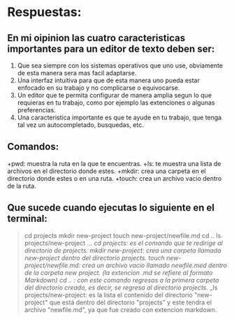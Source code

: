 # Respuestas:
## En mi oipinion las cuatro caracteristicas importantes para un editor de texto deben ser:
1. Que sea  siempre con los sistemas operativos que uno use, obviamente de esta manera sera mas facil adaptarse.
2. Una interfaz intuitiva para que de esta manera uno pueda estar enfocado en su trabajo y no complicarse o equivocarse.
3. Un editor que te permita configurar de manera amplia segun lo que requieras en tu trabajo, como por ejemplo las extenciones o algunas preferencias.
4. Una caracteristica importante es que te ayude en tu trabajo, que tenga tal vez un autocompletado, busquedas, etc.
   
## Comandos:
+pwd: muestra la ruta en la que te encuentras.
+ls: te muestra una lista de archivos en el directorio donde estes.
+mkdir: crea una carpeta en el directorio donde estes o en una ruta.
+touch: crea un archivo vacio dentro de la ruta.

## Que sucede cuando ejecutas lo siguiente en el terminal:
> cd projects
> mkdir new-project
> touch new-project/newfile.md
> cd ..
> ls projects/new-project
...
_cd projects: es el comando que te redirige al directorio de projects._
_mkdir new-project: crea una carpeta llamada new-project dentro del directorio projects._
_touch new-project/newfile.md: crea un archivo vacio llamado newfile.med dentro de la carpeta new project. (la extencion .md se refiere al formato Markdown)_
_cd .. : con este comando regresas a la primera carpeta del directorio creado, es decir, se regresa al directorio projects._
_ls projects/new-project: es la lista el contenido del directorio "new-project" que está dentro del directorio "projects" y este tendra el archivo "newfile.md", ya que fue creado con extencion markdown.
